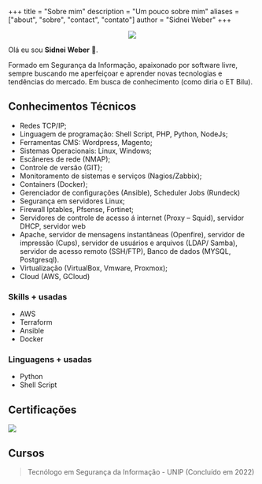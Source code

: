+++
title = "Sobre mim"
description = "Um pouco sobre mim"
aliases = ["about", "sobre", "contact", "contato"]
author = "Sidnei Weber"
+++

<p align="center">
  <img src="/img/sidnei.png" />
</p>

Olá eu sou **Sidnei Weber** :wave:.

Formado em Segurança da Informação, apaixonado por software livre, sempre buscando me aperfeiçoar e aprender novas tecnologias e tendências do mercado. Em busca de conhecimento (como diria o ET Bilu).

## Conhecimentos Técnicos
* Redes TCP/IP;
* Linguagem de programação: Shell Script, PHP, Python, NodeJs;
* Ferramentas CMS: Wordpress, Magento;
* Sistemas Operacionais: Linux, Windows;
* Escâneres de rede (NMAP);
* Controle de versão (GIT);
* Monitoramento de sistemas e serviços (Nagios/Zabbix);
* Containers (Docker);
* Gerenciador de configurações (Ansible), Scheduler Jobs (Rundeck)
* Segurança em servidores Linux;
* Firewall Iptables, Pfsense, Fortinet;
* Servidores de controle de acesso á internet (Proxy – Squid), servidor DHCP, servidor web
* Apache, servidor de mensagens instantâneas (Openfire), servidor de impressão (Cups), servidor de usuários e arquivos (LDAP/ Samba), servidor de acesso remoto (SSH/FTP), Banco de dados (MYSQL, Postgresql).
* Virtualização (VirtualBox, Vmware, Proxmox);
* Cloud (AWS, GCloud)

### Skills + usadas
* AWS
* Terraform
* Ansible
* Docker

### Linguagens + usadas
* Python
* Shell Script

## Certificações
![](/img/certificacoes.png)

## Cursos
> Tecnólogo em Segurança da Informação - UNIP (Concluído em 2022)